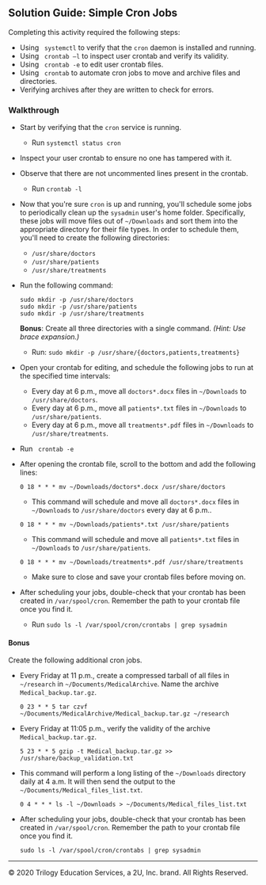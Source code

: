 ## Solution Guide: Simple Cron Jobs

Completing this activity required the following steps:

- Using ` systemctl` to verify that the `cron` daemon is installed and running.
- Using ` crontab –l` to inspect user crontab and verify its validity.
- Using ` crontab -e` to edit user crontab files.
- Using ` crontab` to automate cron jobs to move and archive files and directories.
- Verifying archives after they are written to check for errors.

### Walkthrough

- Start by verifying that the `cron` service is running.

    - Run `systemctl status cron`

- Inspect your user crontab to ensure no one has tampered with it. 

- Observe that there are not uncommented lines present in the crontab.

    - Run  `crontab -l`

- Now that you're sure `cron` is up and running, you'll schedule some jobs to periodically clean up the `sysadmin` user's home folder. Specifically, these jobs will move files out of `~/Downloads` and sort them into the appropriate directory for their file types. In order to schedule them, you'll need to create the following directories:

  - `/usr/share/doctors`
  - `/usr/share/patients`
  - `/usr/share/treatments`

- Run the following command:

    `sudo mkdir -p /usr/share/doctors`  
    `sudo mkdir -p /usr/share/patients`  
    `sudo mkdir -p /usr/share/treatments`

   **Bonus**: Create all three directories with a single command. _(Hint: Use brace expansion.)_

   - Run: `sudo mkdir -p /usr/share/{doctors,patients,treatments}`

- Open your crontab for editing, and schedule the following jobs to run at the specified time intervals:

  - Every day at 6 p.m., move all `doctors*.docx` files in `~/Downloads` to `/usr/share/doctors`.
  - Every day at 6 p.m., move all `patients*.txt` files in `~/Downloads` to `/usr/share/patients`.
  - Every day at 6 p.m., move all `treatments*.pdf` files in `~/Downloads` to `/usr/share/treatments`.

- Run ` crontab -e`

- After opening the crontab file, scroll to the bottom and add the following lines:

    `0 18 * * * mv ~/Downloads/doctors*.docx /usr/share/doctors`

    - This command will schedule and move all `doctors*.docx` files in `~/Downloads` to `/usr/share/doctors` every day at 6 p.m..

    `0 18 * * * mv ~/Downloads/patients*.txt /usr/share/patients`

    - This command will schedule and move all `patients*.txt` files in `~/Downloads` to `/usr/share/patients`.

    `0 18 * * * mv ~/Downloads/treatments*.pdf /usr/share/treatments`
    
    - Make sure to close and save your crontab files before moving on.

- After scheduling your jobs, double-check that your crontab has been created in `/var/spool/cron`. Remember the path to your crontab file once you find it.

    - Run  `sudo ls -l /var/spool/cron/crontabs | grep sysadmin`


#### Bonus

Create the following additional cron jobs.

- Every Friday at 11 p.m., create a compressed tarball of all files in `~/research` in `~/Documents/MedicalArchive`. Name the archive `Medical_backup.tar.gz`.

    `0 23 * * 5 tar czvf ~/Documents/MedicalArchive/Medical_backup.tar.gz ~/research`

- Every Friday at 11:05 p.m., verify the validity of the archive `Medical_backup.tar.gz`.

    `5 23 * * 5 gzip -t Medical_backup.tar.gz >> /usr/share/backup_validation.txt`


- This command will perform a long listing of the `~/Downloads` directory daily at 4 a.m. It will then send the output to the `~/Documents/Medical_files_list.txt`.

    `0 4 * * * ls -l ~/Downloads > ~/Documents/Medical_files_list.txt`

- After scheduling your jobs, double-check that your crontab has been created in `/var/spool/cron`. Remember the path to your crontab file once you find it.

    `sudo ls -l /var/spool/cron/crontabs | grep sysadmin`


---
© 2020 Trilogy Education Services, a 2U, Inc. brand. All Rights Reserved.  
